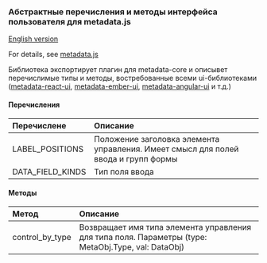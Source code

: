 ### Абстрактные перечисления и методы интерфейса пользователя для metadata.js

[English version](README.en.md)

For details, see [metadata.js](https://github.com/oknosoft/metadata.js)

Библиотека экспортирует плагин для metadata-core и описывет перечислимые типы и методы, востребованные всеми
ui-библиотеками ([metadata-react-ui](../metadata-react-ui), [metadata-ember-ui](../metadata-ember-ui), [metadata-angular-ui](../metadata-angular-ui) и т.д.)

#### Перечисления

| Перечислене | Описание |
|:---|:---|
| LABEL_POSITIONS | Положение заголовка элемента управления. Имеет смысл для полей ввода и групп формы |
| DATA_FIELD_KINDS | Тип поля ввода |

#### Методы

| Метод | Описание |
|:---|:---|
| control_by_type | Возвращает имя типа элемента управления для типа поля. Параметры (type: MetaObj.Type, val: DataObj) |


